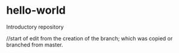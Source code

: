 # hello-world
Introductory repository

//start of edit from the creation of the branch; which was copied or branched from master.
